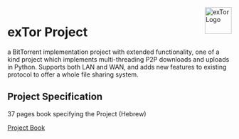 <img src="https://gist.github.com/assets/74797869/9b3211d0-8cc7-4a54-9c88-d486f7e0181a" alt="exTor Logo" title="exTor" align="right" height="60" />

# exTor Project

a BitTorrent implementation project with extended functionality, one of a kind project which implements multi-threading P2P downloads and uploads in Python. Supports both LAN and WAN, and adds new features to existing protocol to offer a whole file sharing system.

## Project Specification
37 pages book specifying the Project (Hebrew)

[Project Book](https://github.com/Blademind/exTor/files/14812284/Project.Book.docx)
